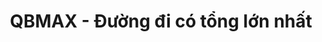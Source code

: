 ---
layout: post
title:  "QBMAX - Đường đi có tổng lớn nhất"
categories: [dp]
code: QBMAX
src: QBMAX.cpp
---